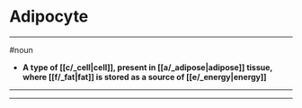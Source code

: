 # Adipocyte
---
#noun
- **A type of [[c/_cell|cell]], present in [[a/_adipose|adipose]] tissue, where [[f/_fat|fat]] is stored as a source of [[e/_energy|energy]]**
---
---
